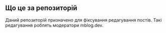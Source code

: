 ## Що це за репозиторій

Даний репозиторій призначено для фіксування редагування постів. Такі редагування роблять модератори mblog.dev.
